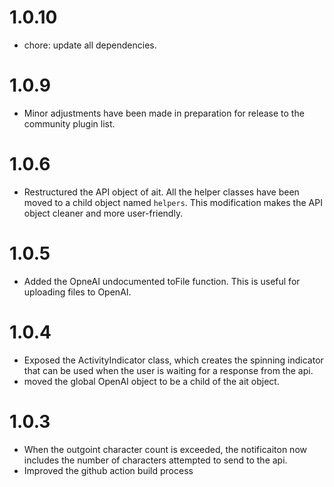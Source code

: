 # 1.0.10

- chore: update all dependencies.

# 1.0.9

- Minor adjustments have been made in preparation for release to the community plugin list.

# 1.0.6

- Restructured the API object of ait. All the helper classes have been moved to a child object named `helpers`. This modification makes the API object cleaner and more user-friendly.

# 1.0.5

- Added the OpneAI undocumented toFile function. This is useful for uploading files to OpenAI.

# 1.0.4

- Exposed the ActivityIndicator class, which creates the spinning indicator that can be used when the user is waiting for a response from the api.
- moved the global OpenAI object to be a child of the ait object.

# 1.0.3

- When the outgoint character count is exceeded, the notificaiton now includes the number of characters attempted to send to the api.
- Improved the github action build process
